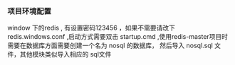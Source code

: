 ### 项目环境配置
window 下的redis , 有设置密码123456 ，如果不需要请改下 redis.windows.conf
,启动方式需要双击 startup.cmd ,使用redis-master项目时需要在数据库方面需要创建一个名为 nosql 的数据库，
然后导入 nosql.sql 文件，其他模块类似导入相应的 sql文件